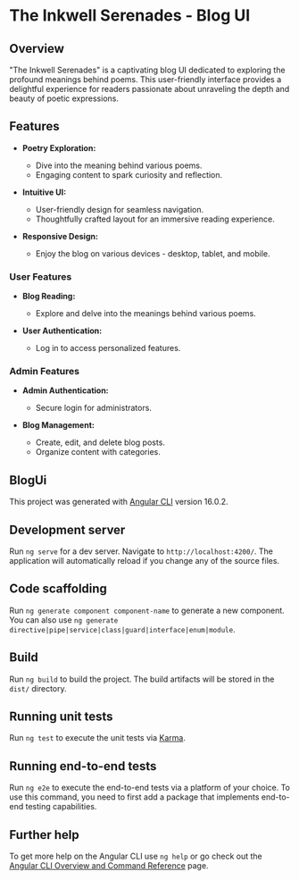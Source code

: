 # The Inkwell Serenades - Blog UI

## Overview

"The Inkwell Serenades" is a captivating blog UI dedicated to exploring the profound meanings behind poems. This user-friendly interface provides a delightful experience for readers passionate about unraveling the depth and beauty of poetic expressions.

## Features

- **Poetry Exploration:**
  - Dive into the meaning behind various poems.
  - Engaging content to spark curiosity and reflection.

- **Intuitive UI:**
  - User-friendly design for seamless navigation.
  - Thoughtfully crafted layout for an immersive reading experience.

- **Responsive Design:**
  - Enjoy the blog on various devices - desktop, tablet, and mobile.

### User Features

- **Blog Reading:**
  - Explore and delve into the meanings behind various poems.

- **User Authentication:**
  - Log in to access personalized features.

### Admin Features

- **Admin Authentication:**
  - Secure login for administrators.

- **Blog Management:**
  - Create, edit, and delete blog posts.
  - Organize content with categories.

## BlogUi

This project was generated with [Angular CLI](https://github.com/angular/angular-cli) version 16.0.2.

## Development server

Run `ng serve` for a dev server. Navigate to `http://localhost:4200/`. The application will automatically reload if you change any of the source files.

## Code scaffolding

Run `ng generate component component-name` to generate a new component. You can also use `ng generate directive|pipe|service|class|guard|interface|enum|module`.

## Build

Run `ng build` to build the project. The build artifacts will be stored in the `dist/` directory.

## Running unit tests

Run `ng test` to execute the unit tests via [Karma](https://karma-runner.github.io).

## Running end-to-end tests

Run `ng e2e` to execute the end-to-end tests via a platform of your choice. To use this command, you need to first add a package that implements end-to-end testing capabilities.

## Further help

To get more help on the Angular CLI use `ng help` or go check out the [Angular CLI Overview and Command Reference](https://angular.io/cli) page.
